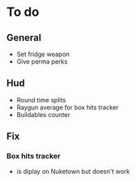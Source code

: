 # **To do**

## **General**

- Set fridge weapon
- Give perma perks

## **Hud**

- Round time splits
- Raygun average for box hits tracker
- Buildables counter

## **Fix**

### Box hits tracker

- is diplay on Nuketown but doesn't work